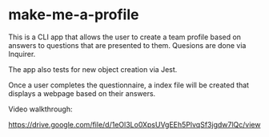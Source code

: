 # make-me-a-profile

This is a CLI app that allows the user to create a team profile based on answers to questions that are presented to them.  Quesions are done via Inquirer. 

The app also tests for new object creation via Jest.

Once a user completes the questionnaire, a index file will be created that displays a webpage based on their answers.

Video walkthrough:

https://drive.google.com/file/d/1eOl3Lo0XpsUVgEEh5PlvqSf3jgdw7lQc/view
